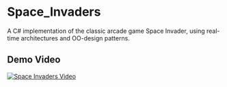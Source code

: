 # Space_Invaders
A C# implementation of the classic arcade game Space Invader, using real-time architectures and OO-design patterns.

## Demo Video

[![Space Invaders Video](http://img.youtube.com/vi/aHLuHxvRui0/0.jpg)](http://www.youtube.com/watch?v=aHLuHxvRui0 "Space Invaders")


